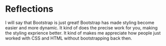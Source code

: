 # Reflections

I will say that Bootstrap is just great! Bootstrap has made styling become easier and more dynamic. It kind of does the precise work for you, making the styling exprience better. It kind of makes me appreciate how people just worked with CSS and HTML without bootstrapping back then. 
